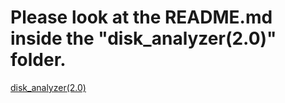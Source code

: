 # Please look at the README.md inside the "disk_analyzer(2.0)" folder.
[disk_analyzer(2.0)](https://github.com/Waraaaa/OS-project-DiskSpaceAnalyzer/tree/main/disk_analyzer(2.0))
